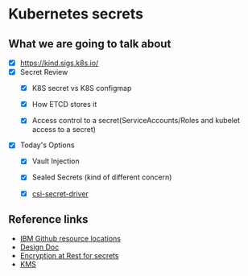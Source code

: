 # Kubernetes secrets

## What we are going to talk about

- [x] https://kind.sigs.k8s.io/
- [x] Secret Review
    - [x] K8S secret vs K8S configmap
    - [x] How ETCD stores it
    - [x] Access control to a secret(ServiceAccounts/Roles and kubelet access to a secret)




- [x] Today's Options
    - [x] Vault Injection
    - [x] Sealed Secrets (kind of different concern)
    - [x] [csi-secret-driver](https://github.com/kubernetes-sigs/secrets-store-csi-driver)



## Reference links 
* [IBM Github resource locations](https://github.com/IBM/mvs-oss-presentation)
* [Design Doc](https://github.com/kubernetes/community/blob/master/contributors/design-proposals/auth/secrets.md)
* [Encryption at Rest for secrets](https://kubernetes.io/docs/tasks/administer-cluster/encrypt-data/)
* [KMS]()
